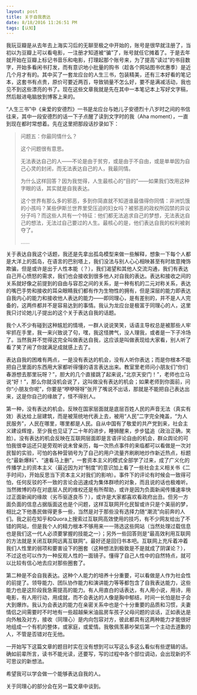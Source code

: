```yaml
---
layout: post
title: 关于自我表达
date: 8/18/2016 11:26:51 PM 
tags: [认知]
---
```


我玩豆瓣是从去年去上海实习后的无聊至极之中开始的，账号是很早就注册了，当初以为豆瓣上可以看电影，一注册才知道被“骗”了，账号就任它摊着了。于是去年就开始在豆瓣上标记书音乐和电影，打理起那个账号来，为了提高“读过”的书目数字，开始多看闲书打发，而有意识地小批量的购书（趁各个网站图书优惠季）是近几个月才有的。其中买了一套龙应台的人生三书，包装精美，还有三本好看的笔记本，这套书有点贵，原价可要近两百，导致销量不怎么好，要不是满减活动，我也见不到这些漂亮的书了。现在这些文章我就是先在其中一本笔记本上写好文字稿，然后敲进电脑放到博客上来的。

“人生三书”中《亲爱的安德烈》一书是龙应台与她儿子安德烈十八岁时之间的书信往来，其中一段安德烈的话一下子点醒了读到文字时的我（Aha moment），一直到现在都时常想着。先在这里把那段话抄录如下：

>问题五：你最同情什么？
>
>这个问题很有意思。
>
>无法表达自己的人——不论是由于贫穷，或是由于不自由，或是单单因为自己心灵的封闭，而无法表达自己的人，我最同情。
>
>为什么这样回答？因为我觉得，人生最核心的“目的”——如果我们改用这种字眼的话，其实就是自我表达。
>
>这个世界有那么多的邪恶，多到你简直就不知道谁最值得你同情：非洲饥饿的小孩吗？某些伊斯兰世界里受压迫的妇女吗？被邪恶的政权所囚禁的异议分子吗？而这些人共有一个特征：他们都无法追求自己的梦想，无法表达自己的想法，无法过自己要过的人生。最核心的是，他们表达自我的权利被剥夺了。
>
>……

关于表达自我这个话题，我还是先拿出孤岛模型来做一些解释，想象一下每个人都是大洋上的孤岛，在语言的巴别塔上，我们没法与别人心心相映甚至有时故意掩饰欺骗，但是或许是出于人性本能（？），我们渴望和其他人交流沟通，我们有表达自己开心愤怒的需求，我们也会接收到很多他人对自我的表达。表达和接收之间的关系就好像之前提到的自由与容忍之间的关系，是一种有机的二元对称关系，表达的嘴巴手势和接收的耳朵眼睛我们都有作为生物性的拥有，但是深层的能力即表达自我内心的能力和接收他人表达的能力——即同理心，是有差别的，并不是人人完备的，这两件都并不是容易达到的事情。我认为龙应台是极富于同理心的人，这里我只讨论她儿子提出的这个关于表达自我的话题。

我个人不少有碰到这种尴尬的情境，一群人说说笑笑，话语主导权总是被那些人牢牢抓在手里，我一来兴致说了句，嘿，我这怪脾气，没人理我，或者是一下子冷场了。当然我并不觉得这完全叫做表达自我，这应该是叫做表现给大家看，别人听了看了笑了闹了你就满足成就感上去了。

表达自我的困难有两点，一是没有表达的机会，没有人听你表达；而是你根本不能把自己里面的东西用大家都听得懂的语言表达出来。教室里老师问小朋友们“你们春游想去那里玩呀？”，胆大的几个直接跳了起来说，”北京天安门！”，老师也立马说“好！”，那么你就没机会说了，这叫做没有表达的机会；如果老师到你面前，问你“小朋友你呢”，你要是“咿咿呀呀”张开了嘴说不出话，那就是不能把自己表达出来，这是你自己的缘故了，怪不得别人。

第一种，没有表达的机会。反映在国家层面就是底层百姓人民的声音无法（真实有效）表达给上层建筑，而是被笼统地代表上去，被用“人民”二字完全掩盖，“为人民服务”，人民在哪里，哪里都是人民。自从中国有了敬爱的共产党到来，社会主义建设辉煌，至少我也见证了二十年的进步，睡狮醒来，步步猛追（政治正确，笑脸）。没有表达的机会反映在互联网层面即是言语评论自由的机会，群众舆论的可怕我很幸运还只是旁观听说未曾亲历，每一次热点事件的来临都可以看做是一次对民智的实验，可怕的各种营销号为了自己的用户流量齐刷刷地炒作新近热点，标题化“最新爆料”、“速看马上删”，一套资本主义的模式全部学了过来，成了广义化的传播学上的资本主义（最近因为对“制度”的意识加上看了一些社会主义相关书《二手时间》，开始反思当下资本主义对我们的影响）。事件下的评论有时候会一致得可怕，任何反驳的不一致的言论会迅速成为集体群喷的对象，而且说的话也极难听。当然微博的存在对底层人民的维权还是有所帮助，或许是因为负面新闻传播速率快过正面新闻的缘故（劣币驱逐良币？），或许是大家都喜欢看政府出丑。但另一方面负面的信息占据版面这也是个问题，这样互联网开化民智或许只是个美丽的梦，相比之下他愚民做得更多一些，当然是对于那些没有选择力随“潮流”向前奔的人们。我之前在知乎和Quora上搜索过互联网高效使用的技巧，有不少网友给出了不错的网站，但是我个人的精力根本不够用来一一筛选这些网站（当然处理过载信息也是我们这一代人必须要掌握的技能之一）；另外一些回答则是“最高效利用互联网的方法就是关闭互联网远离互联网”。最好还是回归书本吧。互联网上充斥着冲着我们人性里的弱项和要害设下的圈套（这种想法到极致是不是就成了阴谋论？），不过这也可以作为一种反观人性的一面镜子。懂得了自己人性中的自然特点，就可以比较有信心地去应对那些圈套了。

第二种是不会自我表达。这种个人能力的培养十分重要，可以看做是人作为社会性的前提了。领导能力、团队协作能力和演讲能力等等都包含了自我表达能力，这些能力也是这阶段我急需提高的能力。有人用直白的话表达，有人用小说，用诗，用电影，有人用行动，用成就，而不会表达的人像是胸中郁结，时间一长怕是肚子会大到爆炸。我认为会表达的能力在亲密关系中也是个十分重要的品质和习惯，夫妻情侣之间需要时不时地有一些超越柴米油盐房车孩子父母问题的谈话，正如表达是向外触及对方，接收（同理心）是内向包容对方，彼此都具有这两种能力才能很好地组成一个有机的整体，或家庭，或爱情。我敬佩羡慕吵架后第一个主动去道歉的人，不管是否错对在无他。

一开始写下这篇文章的题目时实在没有想到可以写这么多这么看似有些逻辑的话。确如前辈所言，读书不能光读，还要写，写的过程中各个部位调动，会出现新的不可思议的新想法。

希望我可以学会做一个能够表达自我的人。

关于同理心的部分会在另一篇文章中谈到。